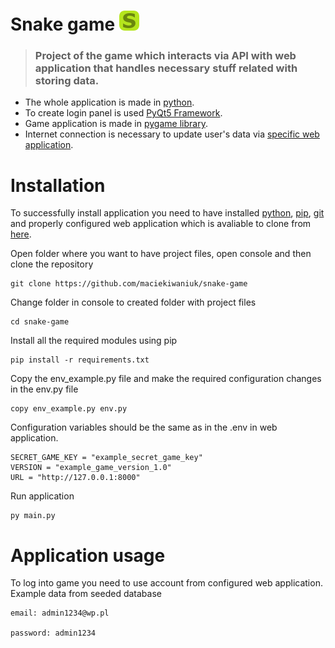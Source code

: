 # Snake game ![](https://github.com/maciekiwaniuk/snake-game/blob/main/assets/others/icon.png?raw=true) 

> ### Project of the game which interacts via API with web application that handles necessary stuff related with storing data.

- The whole application is made in [python](https://www.python.org/downloads/).
- To create login panel is used [PyQt5 Framework](https://pypi.org/project/PyQt5/).
- Game application is made in [pygame library](https://getbootstrap.com/docs/5.1/getting-started/introduction/).
- Internet connection is necessary to update user's data via [specific web application](https://github.com/maciekiwaniuk/snake-web-app).

# Installation

To successfully install application you need to have installed [python](https://www.python.org/downloads/), [pip](https://pypi.org/project/pip/), [git](https://git-scm.com/) and properly configured web application which is avaliable to clone from [here](https://github.com/maciekiwaniuk/snake-web-app).

Open folder where you want to have project files, open console and then clone the repository

    git clone https://github.com/maciekiwaniuk/snake-game
	
Change folder in console to created folder with project files

	cd snake-game

Install all the required modules using pip

    pip install -r requirements.txt

Copy the env_example.py file and make the required configuration changes in the env.py file

    copy env_example.py env.py
    
Configuration variables should be the same as in the .env in web application.

    SECRET_GAME_KEY = "example_secret_game_key"
    VERSION = "example_game_version_1.0"
    URL = "http://127.0.0.1:8000"

Run application

    py main.py

# Application usage

To log into game you need to use account from configured web application. Example data from seeded database

    email: admin1234@wp.pl

    password: admin1234

    